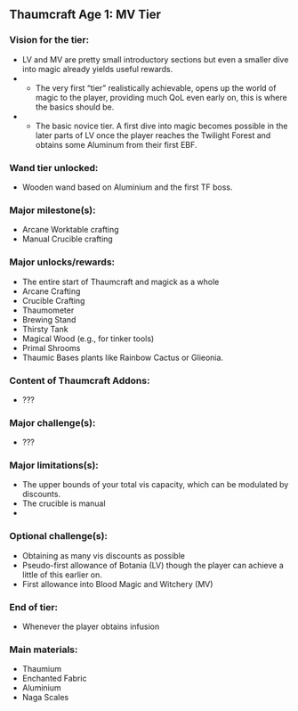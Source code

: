 ## Thaumcraft Age 1: MV Tier


### Vision for the tier:
- LV and MV are pretty small introductory sections but even a smaller dive into magic already yields useful rewards.
- - The very first “tier” realistically achievable, opens up the world of magic to the player, providing much QoL even early on, this is where the basics should be.
- - The basic novice tier. A first dive into magic becomes possible in the later parts of LV once the player reaches the Twilight Forest and obtains some Aluminum from their first EBF.

### Wand tier unlocked:
- Wooden wand based on Aluminium and the first TF boss.

### Major milestone(s):
- Arcane Worktable crafting
- Manual Crucible crafting

### Major unlocks/rewards:
- The entire start of Thaumcraft and magick as a whole
- Arcane Crafting
- Crucible Crafting
- Thaumometer
- Brewing Stand
- Thirsty Tank
- Magical Wood (e.g., for tinker tools)
- Primal Shrooms
- Thaumic Bases plants like Rainbow Cactus or Glieonia.

### Content of Thaumcraft Addons:
- ???

### Major challenge(s):
- ???

### Major limitations(s):
- The upper bounds of your total vis capacity, which can be modulated by discounts.
- The crucible is manual
- 
### Optional challenge(s):
- Obtaining as many vis discounts as possible
- Pseudo-first allowance of Botania (LV) though the player can achieve a little of this earlier on.
- First allowance into Blood Magic and Witchery (MV)

### End of tier:
- Whenever the player obtains infusion

### Main materials:
- Thaumium
- Enchanted Fabric
- Aluminium
- Naga Scales


